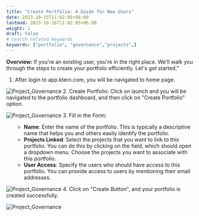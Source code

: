 ```yaml
---
title: "Create Portfolio: A Guide for New Users"
date: 2023-10-15T11:02:05+06:00
lastmod: 2023-10-16T11:02:05+06:00
weight: 1
draft: false
# search related keywords
keywords: ["portfolio", "governance","projects",]
---
```

**Overview:** 
If you're an existing user, you're in the right place. We'll walk you through the steps to create your portfolio efficiently. Let's get started."

1. After login to app.ktern.com, you will be navigated to home page.

![Project_Governance](https://storage.googleapis.com/ktern-public-files/product-documentation/General/landing-page.png)
2. Create Portfolio: Click on launch and you will be navigated to the portfolio dashboard, and then click on "Create Portfolio" option.

![Project_Governance](https://storage.googleapis.com/ktern-public-files/product-documentation/General/create.png)
3. Fill in the Form: 
<ol>
    <ul>
        <li><strong>Name</strong>: Enter the name of the portfolio. This is typically a descriptive name that helps you and others easily identify the portfolio.</li>
        <li><strong>Projects Linked</strong>: Select the projects that you want to link to this portfolio. You can do this by clicking on the field, which should open a dropdown menu. Choose the projects you want to associate with this portfolio.</li>
        <li><strong>User Access</strong>: Specify the users who should have access to this portfolio. You can provide access to users by mentioning their email addresses.</li>
    </ul>
</ol>

![Project_Governance](https://storage.googleapis.com/ktern-public-files/product-documentation/General/form.png)
4.  Click on "Create Button", and your portfolio is created successfully.

![Project_Governance](https://storage.googleapis.com/ktern-public-files/product-documentation/General/create-success.png)
